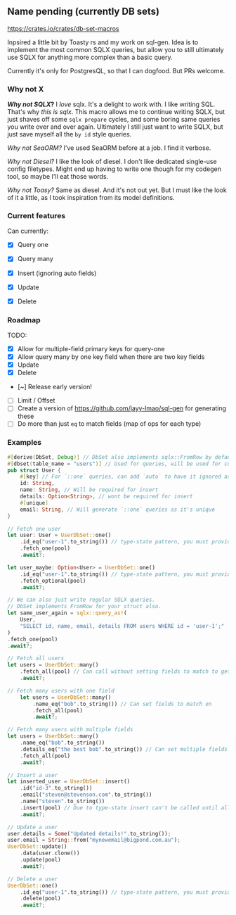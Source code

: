 ## Name pending (currently DB sets)

https://crates.io/crates/db-set-macros

Inpsired a little bit by Toasty rs and my work on sql-gen.
Idea is to implement the most common SQLX queries, but allow you to still ultimately use SQLX for anything more complex than a basic query.

Currently it's only for PostgresQL, so that I can dogfood. But PRs welcome.

### Why not X

**_Why not SQLX_?**
I _love_ sqlx. It's a delight to work with. I like writing SQL.
That's why _this is sqlx_. This macro allows me to continue writing SQLX, but just shaves off some `sqlx prepare` cycles, and some boring same queries you write over and over again.
Ultimately I still just want to write SQLX, but just save myself all the `by id` style queries.


*Why not SeaORM?*
I've used SeaORM before at a job. I find it verbose.

*Why not Diesel?*
I like the look of diesel. I don't like dedicated single-use config filetypes.
Might end up having to write one though for my codegen tool, so maybe I'll eat those words.

*Why not Toasy?*
Same as diesel. And it's not out yet. But I must like the look of it a little, as I took inspiration from its model definitions.

### Current features

Can currently:
- [x] Query one
- [x] Query many
- [x] Insert (ignoring auto fields)
- [x] Update
- [x] Delete


### Roadmap

TODO:
- [x] Allow for multiple-field primary keys for query-one
- [x] Allow query many by one key field when there are two key fields
- [x] Update
- [x] Delete
- [~] Release early version!
- [ ] Limit / Offset
- [ ] Create a version of https://github.com/jayy-lmao/sql-gen for generating these
- [ ] Do more than just `eq` to match fields (map of ops for each type)

### Examples

```rs
#[derive(DbSet, Debug)] // DbSet also implements sqlx::FromRow by default
#[dbset(table_name = "users")] // Used for queries, will be used for codegen
pub struct User {
    #[key] // For `::one` queries, can add `auto` to have it ignored as required for inserts.
    id: String,
    name: String, // Will be required for insert
    details: Option<String>, // wont be required for insert
    #[unique]
    email: String, // Will generate `::one` queries as it's unique
}

// Fetch one user
let user: User = UserDbSet::one()
    .id_eq("user-1".to_string()) // type-state pattern, you must provide a key or unique field to be able to call fetch_one
    .fetch_one(pool)
    .await?;

let user_maybe: Option<User> = UserDbSet::one()
    .id_eq("user-1".to_string()) // type-state pattern, you must provide a key or unique field to be able to call fetch_one
    .fetch_optional(pool)
    .await?;

// We can also just write regular SQLX queries.
// DbSet implements FromRow for your struct also.
let same_user_again = sqlx::query_as!(
    User,
    "SELECT id, name, email, details FROM users WHERE id = 'user-1';"
)
.fetch_one(pool)
.await?;

// Fetch all users
let users = UserDbSet::many()
    .fetch_all(pool) // Can call without setting fields to match to get all results
    .await?;

// Fetch many users with one field
    let users = UserDbSet::many()
        .name_eq("bob".to_string()) // Can set fields to match on
        .fetch_all(pool)
        .await?;

// Fetch many users with multiple fields
let users = UserDbSet::many()
    .name_eq("bob".to_string())
    .details_eq("the best bob".to_string()) // Can set multiple fields to match on
    .fetch_all(pool)
    .await?;

// Insert a user
let inserted_user = UserDbSet::insert()
    .id("id-3".to_string())
    .email("steven@stevenson.com".to_string())
    .name("steven".to_string())
    .insert(pool) // Due to type-state insert can't be called until all non-nullable (besides auto)  fields have been set
    .await?;

// Update a user
user.details = Some("Updated details!".to_string());
user.email = String::from("mynewemail@bigpond.com.au");
UserDbSet::update()
    .data(user.clone())
    .update(pool)
    .await?;

// Delete a user
UserDbSet::one()
    .id_eq("user-1".to_string()) // type-state pattern, you must provide a key or unique field to be able to call fetch_one
    .delete(pool)
    .await?;
```


